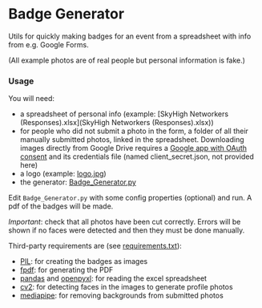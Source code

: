 # Badge Generator

Utils for quickly making badges for an event from a spreadsheet with info from e.g. Google Forms.

(All example photos are of real people but personal information is fake.)

### Usage

You will need:
- a spreadsheet of personal info (example: [SkyHigh Networkers (Responses).xlsx](SkyHigh Networkers (Responses).xlsx))
- for people who did not submit a photo in the form, a folder of all their manually submitted photos, linked in the spreadsheet. Downloading images directly from Google Drive requires a [Google app with OAuth consent](https://developers.google.com/drive/api/v3/manage-downloads) and its credentials file (named client_secret.json, not provided here)
- a logo (example: [logo.jpg](logo.jpg))
- the generator: [Badge_Generator.py](Badge_Generator.py)

Edit `Badge_Generator.py` with some config properties (optional) and run.
A pdf of the badges will be made.

*Important*: check that all photos have been cut correctly. Errors will be shown if no faces were detected and then they must be done manually.

Third-party requirements are (see [requirements.txt](requirements.txt)):
- [PIL](https://github.com/python-pillow/Pillow): for creating the badges as images
- [fpdf](https://github.com/mstamy2/PyPDF2): for generating the PDF
- [pandas](https://github.com/pandas-dev/pandas) and [openpyxl](https://foss.heptapod.net/openpyxl/openpyxl): for reading the excel spreadsheet
- [cv2](https://github.com/opencv/opencv-python): for detecting faces in the images to generate profile photos
- [mediapipe](https://google.github.io/mediapipe/): for removing backgrounds from submitted photos
